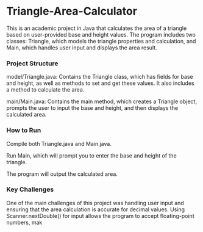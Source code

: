 # Triangle-Area-Calculator

This is an academic project in Java that calculates the area of a triangle based on user-provided base and height values. The program includes two classes: Triangle, which models the triangle properties and calculation, and Main, which handles user input and displays the area result.

### Project Structure

model/Triangle.java: Contains the Triangle class, which has fields for base and height, as well as methods to set and get these values. It also includes a method to calculate the area.

main/Main.java: Contains the main method, which creates a Triangle object, prompts the user to input the base and height, and then displays the calculated area.

### How to Run

Compile both Triangle.java and Main.java.

Run Main, which will prompt you to enter the base and height of the triangle.

The program will output the calculated area.

### Key Challenges

One of the main challenges of this project was handling user input and ensuring that the area calculation is accurate for decimal values. Using Scanner.nextDouble() for input allows the program to accept floating-point numbers, mak
